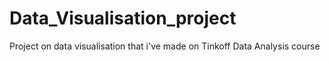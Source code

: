 # Data_Visualisation_project
Project on data visualisation that i've made on Tinkoff Data Analysis course
